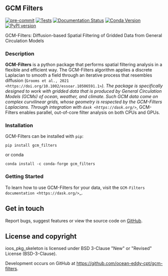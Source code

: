 ## GCM Filters

[![pre-commit](https://github.com/ocean-eddy-cpt/gcm-filters/workflows/pre-commit/badge.svg)](https://github.com/ocean-eddy-cpt/gcm-filters/actions?query=workflow%3Apre-commit)
[![Tests](https://github.com/ocean-eddy-cpt/gcm-filters/workflows/Tests/badge.svg)](https://github.com/ocean-eddy-cpt/gcm-filters/actions?query=workflow%3ATests)
[![Documentation Status](https://readthedocs.org/projects/gcm-filters/badge/?version=latest)](https://gcm-filters.readthedocs.io/en/latest/?badge=latest)
[![Conda Version](https://img.shields.io/conda/vn/conda-forge/gcm_filters.svg)](https://anaconda.org/conda-forge/gcm_filters) 
[![PyPI version](https://badge.fury.io/py/gcm-filters.svg)](https://badge.fury.io/py/gcm-filters)

GCM-Filters: Diffusion-based Spatial Filtering of Gridded Data from General Circulation Models

### Description

**GCM-Filters** is a python package that performs spatial filtering analysis in a flexible and efficient way.
The GCM-Filters algorithm applies a discrete Laplacian to smooth a field through an iterative process that resembles diffusion (`Grooms et al., 2021 <https://doi.org/10.1002/essoar.10506591.1>`_).
The package is specifically designed to work with gridded data that is produced by General Circulation Models (GCMs) of ocean, weather, and climate.
Such GCM data come on complex curvilinear grids, whose geometry is respected by the GCM-Filters Laplacians.
Through integration with `dask <https://dask.org/>`_, GCM-Filters enables parallel, out-of-core filter analysis on both CPUs and GPUs.

### Installation

GCM-Filters can be installed with `pip`:

```shell
pip install gcm_filters
```

or conda
```shell
conda install -c conda-forge gcm_filters
```

### Getting Started

To learn how to use GCM-Filters for your data, visit the `GCM-Filters documentation <https://dask.org/>`_.


## Get in touch

Report bugs, suggest features or view the source code on [GitHub](https://github.com/ocean-eddy-cpt/gcm-filters).


## License and copyright

ioos_pkg_skeleton is licensed under BSD 3-Clause "New" or "Revised" License (BSD-3-Clause).

Development occurs on GitHub at <https://github.com/ocean-eddy-cpt/gcm-filters>.
